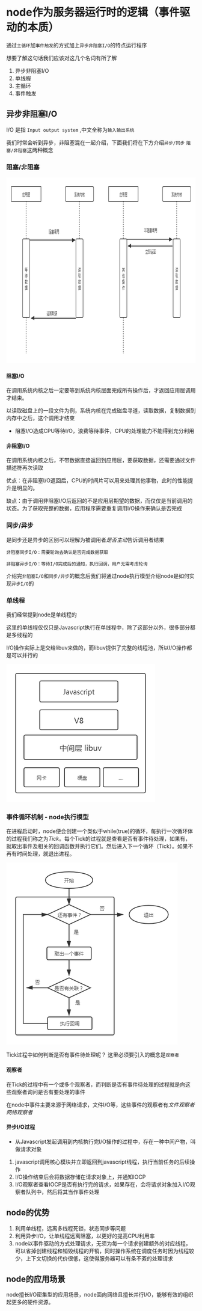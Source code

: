 # node作为服务器运行时的逻辑（事件驱动的本质）

通过`主循环`加`事件触发`的方式加上`异步非阻塞I/O`的特点运行程序

想要了解这句话我们应该对这几个名词有所了解

1. 异步非阻塞I/O
2. 单线程
3. 主循环
4. 事件触发

## 异步非阻塞I/O

I/O 是指   `Input output system` ,中文全称为`输入输出系统`

我们时常会听到异步，非阻塞混在一起介绍，下面我们将在下方介绍`异步/同步` `阻塞/非阻塞`这两种概念 

### 阻塞/非阻塞


<img src="https://github.com/JianpanBucuo/node_package/blob/master/node-基本概念/async-sync.png" width="941" height="495"/>

#### 阻塞I/O

在调用系统内核之后一定要等到系统内核层面完成所有操作后，才返回应用层调用才结束。

以读取磁盘上的一段文件为例，系统内核在完成磁盘寻道，读取数据，复制数据到内存中之后，这个调用才结束

- 阻塞I/O造成CPU等待I/O，浪费等待事件，CPU的处理能力不能得到充分利用



#### 非阻塞I/O

在调用系统内核之后，不带数据直接返回到应用层，要获取数据，还需要通过文件描述符再次读取

优点：在非阻塞I/O返回后，CPU的时间片可以用来处理其他事物，此时的性能提升是明显的。

缺点：由于调用非阻塞I/O后返回的不是应用层期望的数据，而仅仅是当前调用的状态。为了获取完整的数据，应用程序需要重复调用I/O操作来确认是否完成

### 同步/异步

是同步还是异步的区别可以理解为被调用者*是否主动*告诉调用者结果


`非阻塞同步I/O：需要轮询去确认是否完成数据获取`

`非阻塞异步I/O：等待I/O完成后的通知，执行回调，用户无需考虑轮询`

介绍完`非阻塞I/O`和`同步/异步`的概念后我们将通过node执行模型介绍node是如何实现`异步I/O`的

### 单线程

我们经常提到node是单线程的

这里的单线程仅仅只是Javascript执行在单线程中，除了这部分以外，很多部分都是多线程的

I/O操作实际上是交给libuv来做的，而libuv提供了完整的线程池，所以I/O操作都是可以并行的

<img src="https://github.com/JianpanBucuo/node_package/blob/master/node-基本概念/component.png" width="395" height="368"/>
 

### 事件循环机制 - node执行模型

在进程启动时，node便会创建一个类似于while(true)的循环，每执行一次循环体的过程我们称之为*Tick*。每个Tick的过程就是查看是否有事件待处理，如果有，就取出事件及相关的回调函数并执行它们。然后进入下一个循环（Tick）。如果不再有时间处理，就退出进程。

<img src="https://github.com/JianpanBucuo/node_package/blob/master/node-基本概念/event_circle.png" width="456" height="484"/>

Tick过程中如何判断是否有事件待处理呢？ 这里必须要引入的概念是`观察者`

#### 观察者

在Tick的过程中有一个或多个观察者，而判断是否有事件待处理的过程就是向这些观察者询问是否有要处理的事件

在node中事件主要来源于网络请求，文件I/O等，这些事件的观察者有*文件观察者* *网络观察者*

#### 异步I/O过程

- 从Javascript发起调用到内核执行完I/O操作的过程中，存在一种中间产物，叫做请求对象

1. javascript调用核心模块并立即返回到javascript线程，执行当前任务的后续操作
2. I/O操作结束后会将数据存储在请求对象上，并通知IOCP
3. I/O观察者查看IOCP是否有执行完的请求，如果存在，会将请求对象加入I/O观察者队列中，然后将其当作事件处理
 

## node的优势

1. 利用单线程，远离多线程死锁，状态同步等问题
2. 利用异步I/O，让单线程远离阻塞，以更好的提高CPU利用率
3. node以事件驱动的方式处理请求，无须为每一个请求创建额外的对应线程，可以省掉创建线程和销毁线程的开销，同时操作系统在调度任务时因为线程较少，上下文切换的代价很低，这使得服务器可以有条不紊的处理请求

## node的应用场景

node擅长I/O密集型的应用场景，node面向网络且擅长并行I/O，能够有效的组织起更多的硬件资源。